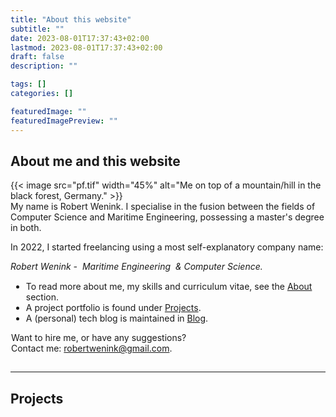 ```yaml
---
title: "About this website"
subtitle: ""
date: 2023-08-01T17:37:43+02:00
lastmod: 2023-08-01T17:37:43+02:00
draft: false
description: ""

tags: []
categories: []

featuredImage: ""
featuredImagePreview: ""
---
```

<script>
function adjustClearProperty() {
  var ul = document.querySelector("ul");
  var image = document.querySelector(".wrap-around img");
  var text = document.querySelector("#fronttext");

  var ulHeight = ul.offsetHeight;
  var imageHeight = image.offsetHeight;  
  var textHeight = text.offsetHeight;  
  var companyHeight = document.querySelector("#centered_company").offsetHeight;

  var diff = imageHeight - textHeight - companyHeight;
  console.log(ulHeight, diff)

  if (diff < ulHeight * 1 / 2) {
    ul.style.clear = "left";
  } else if (diff > ulHeight) {
    ul.style.clear = "none";
  }
}

document.addEventListener("DOMContentLoaded", function() {
  adjustClearProperty(); // Initial adjustment on load

  window.addEventListener("resize", function() {
    adjustClearProperty(); // Adjust on window resize
  });
});
</script>

## About me and this website
<!-- alt="Me on top of a mountain/hill in the black forest, Germany." caption="Me on top of a mountain/hill in the black forest, Germany." -->
<div class="wrap-around">
{{< image src="pf.tif" width="45%" alt="Me on top of a mountain/hill in the black forest, Germany." >}}

<div id="fronttext">
My name is Robert Wenink. I specialise in the fusion between the fields of Computer Science and Maritime Engineering, possessing a master's degree in both. 

<span style="white-space:nowrap;">In 2022, I started freelancing</span> using a most self-explanatory company name:
</br>

<div id="centered_company">
<div class = "flex-center">
<i>Robert Wenink -</i>
<i>&nbsp;Maritime Engineering&nbsp;</i>
<i>& Computer Science.</i> 
</div></div>


</div>

<!-- padding om de ul binnen de div te houden -->
<div id="ul" style="padding:1px">

- To read more about me, my skills and curriculum vitae, see the [About](/about/) section.
- A project portfolio is found under [Projects](/projects/).
- A (personal) tech blog is maintained in [Blog](/posts/).

Want to hire me, or have any suggestions? 
<span style="white-space:nowrap;">Contact me: <robertwenink@gmail.com>. </span>

</div>
</div>

<hr>

## Projects